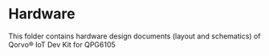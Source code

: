 # Hardware

This folder contains hardware design documents (layout and schematics) of Qorvo&reg; IoT Dev Kit for QPG6105
